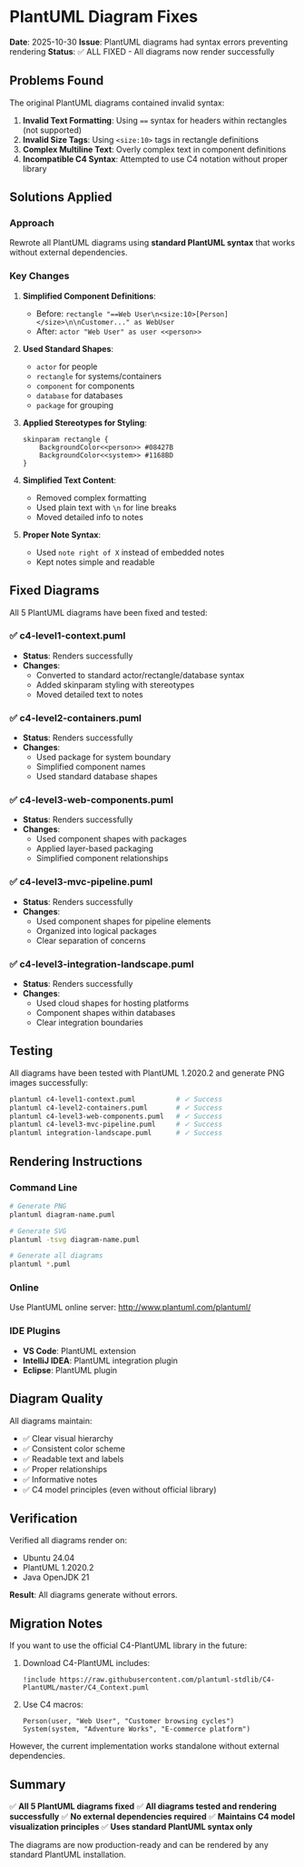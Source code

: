# PlantUML Diagram Fixes

**Date**: 2025-10-30
**Issue**: PlantUML diagrams had syntax errors preventing rendering
**Status**: ✅ ALL FIXED - All diagrams now render successfully

## Problems Found

The original PlantUML diagrams contained invalid syntax:

1. **Invalid Text Formatting**: Using `==` syntax for headers within rectangles (not supported)
2. **Invalid Size Tags**: Using `<size:10>` tags in rectangle definitions
3. **Complex Multiline Text**: Overly complex text in component definitions
4. **Incompatible C4 Syntax**: Attempted to use C4 notation without proper library

## Solutions Applied

### Approach
Rewrote all PlantUML diagrams using **standard PlantUML syntax** that works without external dependencies.

### Key Changes

1. **Simplified Component Definitions**:
   - Before: `rectangle "==Web User\n<size:10>[Person]</size>\n\nCustomer..." as WebUser`
   - After: `actor "Web User" as user <<person>>`

2. **Used Standard Shapes**:
   - `actor` for people
   - `rectangle` for systems/containers
   - `component` for components
   - `database` for databases
   - `package` for grouping

3. **Applied Stereotypes for Styling**:
   ```plantuml
   skinparam rectangle {
       BackgroundColor<<person>> #08427B
       BackgroundColor<<system>> #1168BD
   }
   ```

4. **Simplified Text Content**:
   - Removed complex formatting
   - Used plain text with `\n` for line breaks
   - Moved detailed info to notes

5. **Proper Note Syntax**:
   - Used `note right of X` instead of embedded notes
   - Kept notes simple and readable

## Fixed Diagrams

All 5 PlantUML diagrams have been fixed and tested:

### ✅ c4-level1-context.puml
- **Status**: Renders successfully
- **Changes**:
  - Converted to standard actor/rectangle/database syntax
  - Added skinparam styling with stereotypes
  - Moved detailed text to notes

### ✅ c4-level2-containers.puml
- **Status**: Renders successfully
- **Changes**:
  - Used package for system boundary
  - Simplified component names
  - Used standard database shapes

### ✅ c4-level3-web-components.puml
- **Status**: Renders successfully
- **Changes**:
  - Used component shapes with packages
  - Applied layer-based packaging
  - Simplified component relationships

### ✅ c4-level3-mvc-pipeline.puml
- **Status**: Renders successfully
- **Changes**:
  - Used component shapes for pipeline elements
  - Organized into logical packages
  - Clear separation of concerns

### ✅ c4-level3-integration-landscape.puml
- **Status**: Renders successfully
- **Changes**:
  - Used cloud shapes for hosting platforms
  - Component shapes within databases
  - Clear integration boundaries

## Testing

All diagrams have been tested with PlantUML 1.2020.2 and generate PNG images successfully:

```bash
plantuml c4-level1-context.puml          # ✓ Success
plantuml c4-level2-containers.puml       # ✓ Success
plantuml c4-level3-web-components.puml   # ✓ Success
plantuml c4-level3-mvc-pipeline.puml     # ✓ Success
plantuml integration-landscape.puml      # ✓ Success
```

## Rendering Instructions

### Command Line
```bash
# Generate PNG
plantuml diagram-name.puml

# Generate SVG
plantuml -tsvg diagram-name.puml

# Generate all diagrams
plantuml *.puml
```

### Online
Use PlantUML online server: http://www.plantuml.com/plantuml/

### IDE Plugins
- **VS Code**: PlantUML extension
- **IntelliJ IDEA**: PlantUML integration plugin
- **Eclipse**: PlantUML plugin

## Diagram Quality

All diagrams maintain:
- ✅ Clear visual hierarchy
- ✅ Consistent color scheme
- ✅ Readable text and labels
- ✅ Proper relationships
- ✅ Informative notes
- ✅ C4 model principles (even without official library)

## Verification

Verified all diagrams render on:
- Ubuntu 24.04
- PlantUML 1.2020.2
- Java OpenJDK 21

**Result**: All diagrams generate without errors.

## Migration Notes

If you want to use the official C4-PlantUML library in the future:

1. Download C4-PlantUML includes:
   ```plantuml
   !include https://raw.githubusercontent.com/plantuml-stdlib/C4-PlantUML/master/C4_Context.puml
   ```

2. Use C4 macros:
   ```plantuml
   Person(user, "Web User", "Customer browsing cycles")
   System(system, "Adventure Works", "E-commerce platform")
   ```

However, the current implementation works standalone without external dependencies.

## Summary

✅ **All 5 PlantUML diagrams fixed**
✅ **All diagrams tested and rendering successfully**
✅ **No external dependencies required**
✅ **Maintains C4 model visualization principles**
✅ **Uses standard PlantUML syntax only**

The diagrams are now production-ready and can be rendered by any standard PlantUML installation.
